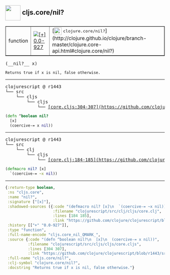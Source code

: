## <img width="48px" valign="middle" src="http://i.imgur.com/Hi20huC.png"> cljs.core/nil?

 <table border="1">
<tr>
<td>function</td>
<td><a href="https://github.com/cljsinfo/api-refs/tree/0.0-927"><img valign="middle" alt="[+] 0.0-927" src="https://img.shields.io/badge/+-0.0--927-lightgrey.svg"></a> </td>
<td>
[<img height="24px" valign="middle" src="http://i.imgur.com/1GjPKvB.png"> <samp>clojure.core/nil?</samp>](http://clojure.github.io/clojure/branch-master/clojure.core-api.html#clojure.core/nil?)
</td>
</tr>
</table>

 <samp>
(__nil?__ x)<br>
</samp>

```
Returns true if x is nil, false otherwise.
```

---

 <pre>
clojurescript @ r1443
└── src
    └── cljs
        └── cljs
            └── <ins>[core.cljs:304-307](https://github.com/clojure/clojurescript/blob/r1443/src/cljs/cljs/core.cljs#L304-L307)</ins>
</pre>

```clj
(defn ^boolean nil?
  [x]
  (coercive-= x nil))
```


---

 <pre>
clojurescript @ r1443
└── src
    └── clj
        └── cljs
            └── <ins>[core.clj:184-185](https://github.com/clojure/clojurescript/blob/r1443/src/clj/cljs/core.clj#L184-L185)</ins>
</pre>

```clj
(defmacro nil? [x]
  `(coercive-= ~x nil))
```

---

```clj
{:return-type boolean,
 :ns "cljs.core",
 :name "nil?",
 :signature ["[x]"],
 :shadowed-sources ({:code "(defmacro nil? [x]\n  `(coercive-= ~x nil))",
                     :filename "clojurescript/src/clj/cljs/core.clj",
                     :lines [184 185],
                     :link "https://github.com/clojure/clojurescript/blob/r1443/src/clj/cljs/core.clj#L184-L185"}),
 :history [["+" "0.0-927"]],
 :type "function",
 :full-name-encode "cljs.core_nil_QMARK_",
 :source {:code "(defn ^boolean nil?\n  [x]\n  (coercive-= x nil))",
          :filename "clojurescript/src/cljs/cljs/core.cljs",
          :lines [304 307],
          :link "https://github.com/clojure/clojurescript/blob/r1443/src/cljs/cljs/core.cljs#L304-L307"},
 :full-name "cljs.core/nil?",
 :clj-symbol "clojure.core/nil?",
 :docstring "Returns true if x is nil, false otherwise."}

```
